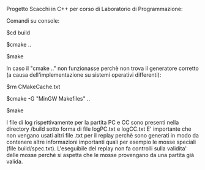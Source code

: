 Progetto Scacchi in C++ per corso di Laboratorio di Programmazione:

Comandi su console:

$cd build

$cmake ..

$make

In caso il "cmake .." non funzionasse perchè non trova il generatore corretto (a causa dell'implementazione su sistemi operativi differenti):

$rm CMakeCache.txt

$cmake -G "MinGW Makefiles" ..

$make

I file di log rispettivamente per la partita PC e CC sono presenti nella directory /build sotto forma di file logPC.txt e logCC.txt
E' importante che non vengano usati altri file .txt per il replay perchè sono generati in modo da contenere altre informazioni importanti quali per esempio le mosse speciali (file build/spec.txt).
L'eseguibile del replay non fa controlli sulla validita' delle mosse perchè si aspetta che le mosse provengano da una partita già valida.
